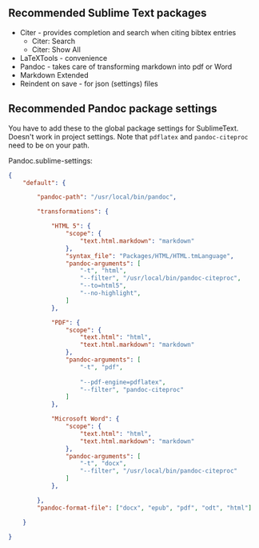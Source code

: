 ## Recommended Sublime Text packages

* Citer - provides completion and search when citing bibtex entries
  - Citer: Search
  - Citer: Show All
* LaTeXTools - convenience
* Pandoc - takes care of transforming markdown into pdf or Word
* Markdown Extended
* Reindent on save - for json (settings) files

## Recommended Pandoc package settings

You have to add these to the global package settings for SublimeText. Doesn't work in project settings. Note that `pdflatex` and `pandoc-citeproc` need to be on your path.

Pandoc.sublime-settings:
```json
{
	"default": {

		"pandoc-path": "/usr/local/bin/pandoc",

		"transformations": {

			"HTML 5": {
				"scope": {
					"text.html.markdown": "markdown"
				},
				"syntax_file": "Packages/HTML/HTML.tmLanguage",
				"pandoc-arguments": [
					"-t", "html",
					"--filter", "/usr/local/bin/pandoc-citeproc",
					"--to=html5",
					"--no-highlight", 
				]
			},

			"PDF": {
				"scope": {
					"text.html": "html",
					"text.html.markdown": "markdown"
				},
				"pandoc-arguments": [
					"-t", "pdf", 
					
					"--pdf-engine=pdflatex",
					"--filter", "pandoc-citeproc"
				]
			},

			"Microsoft Word": {
				"scope": {
					"text.html": "html",
					"text.html.markdown": "markdown"
				},
				"pandoc-arguments": [
					"-t", "docx",  
					"--filter", "/usr/local/bin/pandoc-citeproc"
				]
			},

		},
		"pandoc-format-file": ["docx", "epub", "pdf", "odt", "html"]

	}

}
```
